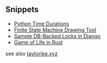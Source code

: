 
## Snippets 
* [Python Time Durations](https://github.com/taylorlee/misc/blob/master/durations.py)
* [Finite State Machine Drawing Tool](https://github.com/taylorlee/misc/blob/master/fsm/)
* [Sample DB-Backed Locks in Django](https://github.com/taylorlee/misc/blob/master/locks.py)
* [Game of Life in Rust](https://github.com/taylorlee/misc/blob/master/game_of_life.rs)


see also [taylorlee.xyz](https://taylorlee.xyz)
